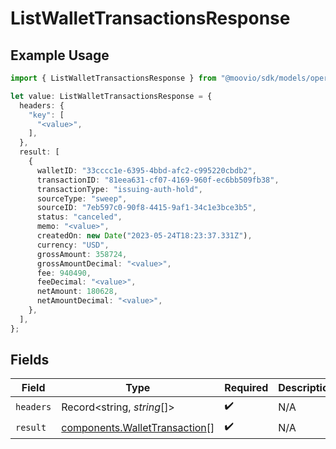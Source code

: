 # ListWalletTransactionsResponse

## Example Usage

```typescript
import { ListWalletTransactionsResponse } from "@moovio/sdk/models/operations";

let value: ListWalletTransactionsResponse = {
  headers: {
    "key": [
      "<value>",
    ],
  },
  result: [
    {
      walletID: "33cccc1e-6395-4bbd-afc2-c995220cbdb2",
      transactionID: "81eea631-cf07-4169-960f-ec6bb509fb38",
      transactionType: "issuing-auth-hold",
      sourceType: "sweep",
      sourceID: "7eb597c0-90f8-4415-9af1-34c1e3bce3b5",
      status: "canceled",
      memo: "<value>",
      createdOn: new Date("2023-05-24T18:23:37.331Z"),
      currency: "USD",
      grossAmount: 358724,
      grossAmountDecimal: "<value>",
      fee: 940490,
      feeDecimal: "<value>",
      netAmount: 180628,
      netAmountDecimal: "<value>",
    },
  ],
};
```

## Fields

| Field                                                                          | Type                                                                           | Required                                                                       | Description                                                                    |
| ------------------------------------------------------------------------------ | ------------------------------------------------------------------------------ | ------------------------------------------------------------------------------ | ------------------------------------------------------------------------------ |
| `headers`                                                                      | Record<string, *string*[]>                                                     | :heavy_check_mark:                                                             | N/A                                                                            |
| `result`                                                                       | [components.WalletTransaction](../../models/components/wallettransaction.md)[] | :heavy_check_mark:                                                             | N/A                                                                            |